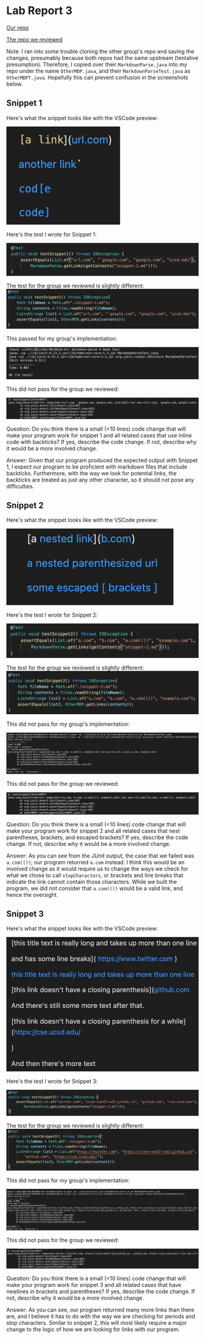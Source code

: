 # Lab Report 3
[Our repo](https://github.com/StevenLi007/markdown-parse)

[The repo we reviewed](https://github.com/bimai25/markdown-parse)

Note: I ran into some trouble cloning the other group's repo and saving the changes, presumably because both repos had the same upstream (tentative presumption). Therefore, I copied over their `MarkdownParse.java` into my repo under the name `OtherMDP.java`, and their `MarkdownParseTest.java` as `OtherMDPT.java`. Hopefully this can prevent confusion in the screenshots below.

## Snippet 1
Here's what the snippet looks like with the VSCode preview:

![Snippet 1 Output](LR4/S1.png)

Here's the test I wrote for Snippet 1:

![Snippet 1 Test](LR4/S1Test.png)

The test for the group we reviewed is slightly different:
![Snippet 1 Other Test](LR4/S1OtherTest.png)

This passed for my group's implementation:

![Snippet 1 My Impl](LR4/S1MyImpl.png)

This did not pass for the group we reviewed:

![Snippet 1 Other Impl](LR4/S1OtherImpl.png)

Question: Do you think there is a small (<10 lines) code change that will make your program work for snippet 1 and all related cases that use inline code with backticks? If yes, describe the code change. If not, describe why it would be a more involved change.

Answer: Given that our program produced the expected output with Snippet 1, I expect our program to be proficient with markdown files that include backticks. Furthermore, with the way we look for potential links, the backticks are treated as just any other character, so it should not pose any difficulties.

## Snippet 2
Here's what the snippet looks like with the VSCode preview:

![Snippet 2 Output](LR4/S2.png)

Here's the test I wrote for Snippet 2:

![Snippet 2 Test](LR4/S2Test.png)

The test for the group we reviewed is slightly different:
![Snippet 2 Other Test](LR4/S2OtherTest.png)

This did not pass for my group's implementation:

![Snippet 2 My Impl](LR4/S2MyImpl.png)

This did not pass for the group we reviewed:

![Snippet 2 Other Impl](LR4/S2OtherImpl.png)

Question: Do you think there is a small (<10 lines) code change that will make your program work for snippet 2 and all related cases that nest parentheses, brackets, and escaped brackets? If yes, describe the code change. If not, describe why it would be a more involved change.

Answer: As you can see from the JUnit output, the case that we failed was `a.com(())`; our program returned `a.com` instead. I think this would be an involved change as it would require us to change the ways we check for what we chose to call `stopCharacters`, or brackets and line breaks that indicate the link cannot contain those characters. While we built the program, we did not consider that `a.com(())` would be a valid link, and hence the oversight.

## Snippet 3
Here's what the snippet looks like with the VSCode preview:

![Snippet 3 Output](LR4/S3.png)

Here's the test I wrote for Snippet 3:

![Snippet 3 Test](LR4/S3Test.png)

The test for the group we reviewed is slightly different:
![Snippet 3 Other Test](LR4/S3OtherTest.png)

This did not pass for my group's implementation:

![Snippet 3 My Impl](LR4/S3MyImpl.png)

This did not pass for the group we reviewed:

![Snippet 3 Other Impl](LR4/S3OtherImpl.png)

Question: Do you think there is a small (<10 lines) code change that will make your program work for snippet 3 and all related cases that have newlines in brackets and parentheses? If yes, describe the code change. If not, describe why it would be a more involved change.

Answer: As you can see, our program returned many more links than there are, and I believe it has to do with the way we are checking for periods and stop characters. Similar to snippet 2, this will most likely require a major change to the logic of how we are looking for links with our program.